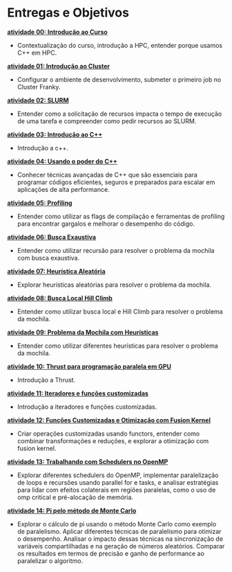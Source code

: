 # Entregas e Objetivos 

**[atividade 00: Introdução ao Curso](../aulas/00-introducao/index.md)**
- Contextualização do curso, introdução a HPC, entender porque usamos C++ em HPC. 

**[atividade 01: Introdução ao Cluster](../aulas/01-introducao/index.md)**
- Configurar o ambiente de desenvolvimento, submeter o primeiro job no Cluster Franky. 

**[atividade 02: SLURM](../aulas/02-slurn/index.md)**
- Entender como a solicitação de recursos impacta o tempo de execução de uma tarefa 
e compreender como pedir recursos ao SLURM.

**[atividade 03: Introdução ao C++](../aulas/03-cpp/aula-4.pdf)**
- Introdução a c++.

**[atividade 04: Usando o poder do C++](../aulas/03-cpp/03-cpp.md)**
- Conhecer técnicas avançadas de C++ que são essenciais para programar códigos eficientes, seguros e preparados para escalar em aplicações de alta performance.

**[atividade 05: Profiling](../aulas/04-Profiling/04-Profiling.md)**
- Entender como utilizar as flags de compilação e ferramentas de profiling para encontrar gargalos e melhorar o desempenho do código.

**[atividade 06: Busca Exaustiva](../aulas/06-heuristicas/index.md)**
- Entender como utilizar recursão para resolver o problema da mochila com busca exaustiva.  

**[atividade 07: Heurística Aleatória](../aulas/07-aleatorizacao/index.md)**
- Explorar heurísticas aleatórias para resolver o problema da mochila. 

**[atividade 08: Busca Local Hill Climb](../aulas/08-busca-local/index.md)**
- Entender como utilizar busca local e Hill Climb para resolver o problema da mochila. 

**[atividade 09: Problema da Mochila com Heurísticas](../aulas/09-heuristica/index.md)**
- Entender como utilizar diferentes heurísticas para resolver o problema da mochila. 

**[atividade 10: Thrust para programação paralela em GPU](../aulas/10-thrust/index.md)**
- Introdução a Thrust.

**[atividade 11: Iteradores e funções customizadas](../aulas/11-iteradores/index.md)** 
- Introdução a iteradores e funções customizadas.

**[atividade 12: Funções Customizadas e Otimização com Fusion Kernel](../aulas/12-funcoes-customizadas/index.md)** 
- Criar operações customizadas usando functors, entender como combinar transformações e reduções, e explorar a otimização com fusion kernel.
 

**[atividade 13: Trabalhando com Schedulers no OpenMP ](../aulas/13-openmp/paralelo.md)** 
- Explorar diferentes schedulers do OpenMP, implementar paralelização de loops e recursões usando parallel for e tasks, e analisar estratégias para lidar com efeitos colaterais em regiões paralelas, como o uso de omp critical e pré-alocação de memória. 


**[atividade 14: Pi pelo método de Monte Carlo](../aulas/14-pi/index.md)**
- Explorar o cálculo de pi usando o método Monte Carlo como exemplo de paralelismo. Aplicar diferentes técnicas de paralelismo para otimizar o desempenho. Analisar o impacto dessas técnicas na sincronização de variáveis compartilhadas e na geração de números aleatórios. Comparar os resultados em termos de precisão e ganho de performance ao paralelizar o algoritmo.
